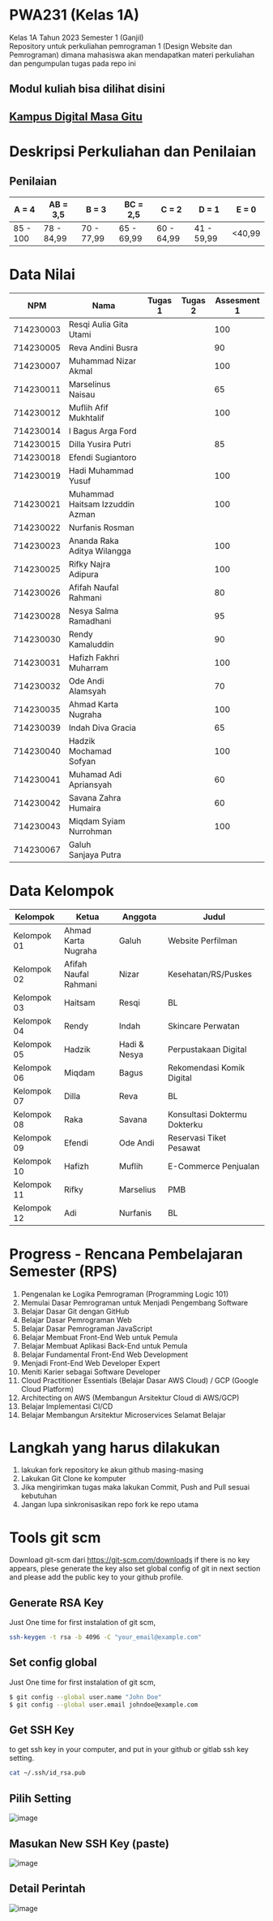 # PWA231 (Kelas 1A)
Kelas 1A Tahun 2023 Semester 1 (Ganjil) <br>
Repository untuk perkuliahan pemrograman 1 (Design Website dan Pemrograman) dimana mahasiswa akan mendapatkan materi perkuliahan dan pengumpulan tugas pada repo ini

## Modul kuliah bisa dilihat disini
## [Kampus Digital Masa Gitu](https://www.roniandarsyah.com/)

# Deskripsi Perkuliahan dan Penilaian
## Penilaian 
| A = 4 | AB = 3,5 | B = 3 | BC = 2,5 |C = 2 |D = 1 | E = 0|
| -------- | -------- | -------- | -------- |-------- |-------- |-------- |
| 85 - 100 | 78 - 84,99 | 70 - 77,99 | 65 - 69,99 | 60 - 64,99 | 41 - 59,99 | <40,99|

# Data Nilai
| NPM | Nama | Tugas 1 | Tugas 2| Assesment 1|
| -------- | -------- | -------- | -------- |-------- |
| 714230003 | Resqi Aulia Gita Utami | | |100 |
| 714230005  | Reva Andini Busra| | |90 |
| 714230007  | Muhammad Nizar Akmal | | | 100 |
| 714230011  | Marselinus Naisau | | | 65|
| 714230012  | Muflih Afif Mukhtalif | | | 100|
| 714230014  | I Bagus Arga Ford | | | |
| 714230015  | Dilla Yusira Putri | | |85|
| 714230018  | Efendi Sugiantoro | | | |
| 714230019  | Hadi Muhammad Yusuf | | |100 |
| 714230021  | Muhammad Haitsam Izzuddin Azman | | |100 |
| 714230022  | Nurfanis Rosman | | | |
| 714230023  | Ananda Raka Aditya Wilangga | | | 100 |
| 714230025  | Rifky Najra Adipura | | | 100 |
| 714230026  | Afifah Naufal Rahmani | | | 80|
| 714230028  | Nesya Salma Ramadhani | | |95|
| 714230030  | Rendy Kamaluddin | | |90 |
| 714230031  | Hafizh Fakhri Muharram | | | 100|
| 714230032  | Ode Andi Alamsyah | | | 70|
| 714230035  | Ahmad Karta Nugraha | | |100 |
| 714230039  | Indah Diva Gracia | | | 65|
| 714230040  | Hadzik Mochamad Sofyan | | | 100 |
| 714230041  | Muhamad Adi Apriansyah | | |60 |
| 714230042  | Savana Zahra Humaira | | |60 |
| 714230043  | Miqdam Syiam Nurrohman | | | 100 |
| 714230067  | Galuh Sanjaya Putra | | |  |

# Data Kelompok
| Kelompok | Ketua | Anggota |  Judul | 
| -------- | -------- | -------- |-------- |
| Kelompok 01 | Ahmad Karta Nugraha | Galuh | Website Perfilman |
| Kelompok 02 | Afifah Naufal Rahmani | Nizar | Kesehatan/RS/Puskes |
| Kelompok 03 | Haitsam | Resqi | BL |
| Kelompok 04 | Rendy | Indah | Skincare Perwatan |
| Kelompok 05 | Hadzik | Hadi & Nesya | Perpustakaan Digital|
| Kelompok 06 | Miqdam | Bagus | Rekomendasi Komik Digital|
| Kelompok 07 | Dilla | Reva | BL |
| Kelompok 08 | Raka | Savana | Konsultasi Doktermu Dokterku|
| Kelompok 09 | Efendi | Ode Andi | Reservasi Tiket Pesawat |
| Kelompok 10 | Hafizh | Muflih | E-Commerce Penjualan |
| Kelompok 11 | Rifky | Marselius | PMB |
| Kelompok 12 | Adi | Nurfanis | BL|

# Progress - Rencana Pembelajaran Semester (RPS) 
1. Pengenalan ke Logika Pemrograman (Programming Logic 101)
2. Memulai Dasar Pemrograman untuk Menjadi Pengembang Software
3. Belajar Dasar Git dengan GitHub
4. Belajar Dasar Pemrograman Web
5. Belajar Dasar Pemrograman JavaScript
6. Belajar Membuat Front-End Web untuk Pemula
7. Belajar Membuat Aplikasi Back-End untuk Pemula
8. Belajar Fundamental Front-End Web Development
9. Menjadi Front-End Web Developer Expert
10. Meniti Karier sebagai Software Developer
11. Cloud Practitioner Essentials (Belajar Dasar AWS Cloud) / GCP (Google Cloud Platform)
12. Architecting on AWS (Membangun Arsitektur Cloud di AWS/GCP)
13. Belajar Implementasi CI/CD
14. Belajar Membangun Arsitektur Microservices
Selamat Belajar

# Langkah yang harus dilakukan
1. lakukan fork repository ke akun github masing-masing
2. Lakukan Git Clone ke komputer
3. Jika mengirimkan tugas maka lakukan Commit, Push and Pull sesuai kebutuhan
4. Jangan lupa sinkronisasikan repo fork ke repo utama
   
# Tools git scm
Download git-scm dari https://git-scm.com/downloads
if there is no key appears, plese generate the key also set global config of git in next section and please add the public key to your github profile.
## Generate RSA Key
Just One time for first instalation of git scm, 
```sh
ssh-keygen -t rsa -b 4096 -C "your_email@example.com"
```
## Set config global
Just One time for first instalation of git scm, 
```sh
$ git config --global user.name "John Doe"
$ git config --global user.email johndoe@example.com
```
## Get SSH Key 
to get ssh key in your computer, and put in your github or gitlab ssh key setting.
```sh
cat ~/.ssh/id_rsa.pub
```

## Pilih Setting
![image](https://github.com/kerjabhakti/PWA231/assets/15622730/a4c22f86-9ad1-4b24-9d97-77629036e070)
## Masukan New SSH Key (paste)
![image](https://github.com/kerjabhakti/PWA231/assets/15622730/f2471d65-715e-44f3-9733-50252310783c)

## Detail Perintah
![image](https://github.com/kerjabhakti/PWA231/assets/15622730/2dc983ca-ff92-4941-b6d8-e546ca406b14)

